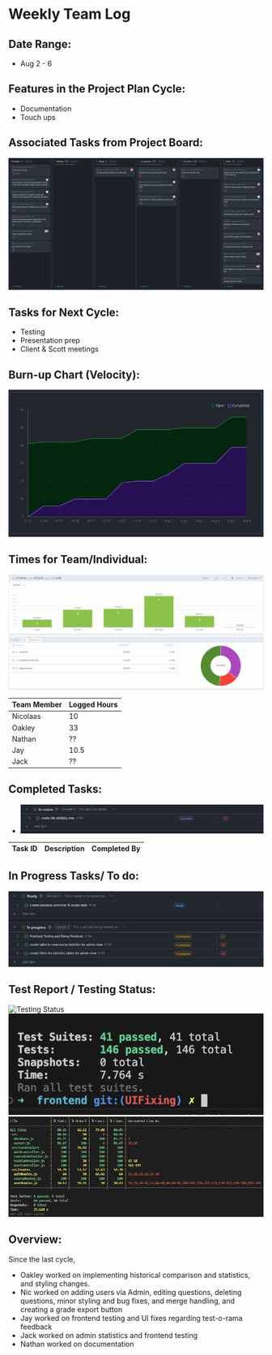 # Weekly Team Log

## Date Range:

- Aug 2 - 6

## Features in the Project Plan Cycle:

- Documentation
- Touch ups

## Associated Tasks from Project Board:

![Kanban](../logScreenshots/kanbanWeek11.png)

## Tasks for Next Cycle:

- Testing
- Presentation prep
- Client & Scott meetings

## Burn-up Chart (Velocity):

![Burnup](../logScreenshots/burnupWeek11.png)

## Times for Team/Individual:

![Timesheet](../logScreenshots/teamTimesheetWeek11.png)

| Team Member | Logged Hours |
| ----------- | ------------ |
| Nicolaas      |  10    |
| Oakley      | 33 |
| Nathan      | ?? |
| Jay         | 10.5 |
| Jack | ?? |


## Completed Tasks:

- ![Completed_Tasks](../logScreenshots/completedWeek11.png)

| Task ID | Description        | Completed By |
| ------- | ------------------ | ------------ |

## In Progress Tasks/ To do:

![WIP_Tasks](../logScreenshots/wipWeek11.png)


## Test Report / Testing Status:

![Testing Status](../logScreenshots/droneTestStatusWeek8.png)
![Frontend Tests](../logScreenshots/frontendTestsWeek11.png)
![Backend Tests](../logScreenshots/backendTestWeek8.png)

## Overview:

Since the last cycle,
- Oakley worked on implementing historical comparison and statistics, and styling changes.
- Nic worked on adding users via Admin, editing questions, deleting questions, minor styling and bug fixes, and merge handling, and creating a grade export button
- Jay worked on frontend testing and UI fixes regarding test-o-rama feedback
- Jack worked on admin statistics and frontend testing
- Nathan worked on documentation
